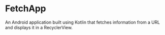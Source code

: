 # FetchApp
An Android application built using Kotlin that fetches information from a URL and displays it in a RecyclerView.
